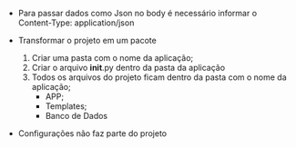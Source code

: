 
- Para passar dados como Json no body é necessário informar o Content-Type: application/json

- Transformar o projeto em um pacote
    1. Criar uma pasta com o nome da aplicação;
    2. Criar o arquivo __init__.py dentro da pasta da aplicação
    3. Todos os arquivos do projeto ficam dentro da pasta com o nome da aplicação;
        * APP;
        * Templates;
        * Banco de Dados

- Configurações não faz parte do projeto